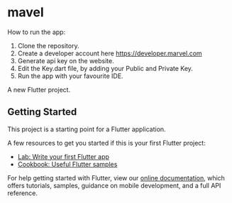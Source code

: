 # mavel

How to run the app:
1. Clone the repository.
2. Create a developer account here https://developer.marvel.com
3. Generate api key on the website.
4. Edit the Key.dart file, by adding your Public and Private Key.
5. Run the app with your favourite IDE.


A new Flutter project.

## Getting Started

This project is a starting point for a Flutter application.

A few resources to get you started if this is your first Flutter project:

- [Lab: Write your first Flutter app](https://flutter.dev/docs/get-started/codelab)
- [Cookbook: Useful Flutter samples](https://flutter.dev/docs/cookbook)

For help getting started with Flutter, view our
[online documentation](https://flutter.dev/docs), which offers tutorials,
samples, guidance on mobile development, and a full API reference.
